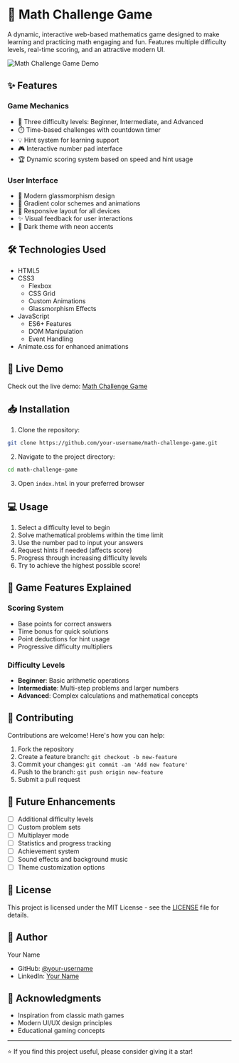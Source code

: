 # 🧮 Math Challenge Game

A dynamic, interactive web-based mathematics game designed to make learning and practicing math engaging and fun. Features multiple difficulty levels, real-time scoring, and an attractive modern UI.

![Math Challenge Game Demo](https://raw.githubusercontent.com/your-username/math-challenge-game/main/demo.gif)

## ✨ Features

### Game Mechanics
- 🎯 Three difficulty levels: Beginner, Intermediate, and Advanced
- ⏱️ Time-based challenges with countdown timer
- 💡 Hint system for learning support
- 🎮 Interactive number pad interface
- 🏆 Dynamic scoring system based on speed and hint usage

### User Interface
- 🎨 Modern glassmorphism design
- 🌈 Gradient color schemes and animations
- 💫 Responsive layout for all devices
- ✨ Visual feedback for user interactions
- 🌙 Dark theme with neon accents

## 🛠️ Technologies Used

- HTML5
- CSS3
  - Flexbox
  - CSS Grid
  - Custom Animations
  - Glassmorphism Effects
- JavaScript
  - ES6+ Features
  - DOM Manipulation
  - Event Handling
- Animate.css for enhanced animations

## 🚀 Live Demo

Check out the live demo: [Math Challenge Game](https://your-username.github.io/math-challenge-game)

## 📥 Installation

1. Clone the repository:
```bash
git clone https://github.com/your-username/math-challenge-game.git
```

2. Navigate to the project directory:
```bash
cd math-challenge-game
```

3. Open `index.html` in your preferred browser

## 💻 Usage

1. Select a difficulty level to begin
2. Solve mathematical problems within the time limit
3. Use the number pad to input your answers
4. Request hints if needed (affects score)
5. Progress through increasing difficulty levels
6. Try to achieve the highest possible score!

## 🎯 Game Features Explained

### Scoring System
- Base points for correct answers
- Time bonus for quick solutions
- Point deductions for hint usage
- Progressive difficulty multipliers

### Difficulty Levels
- **Beginner**: Basic arithmetic operations
- **Intermediate**: Multi-step problems and larger numbers
- **Advanced**: Complex calculations and mathematical concepts

## 🤝 Contributing

Contributions are welcome! Here's how you can help:

1. Fork the repository
2. Create a feature branch: `git checkout -b new-feature`
3. Commit your changes: `git commit -am 'Add new feature'`
4. Push to the branch: `git push origin new-feature`
5. Submit a pull request

## 📝 Future Enhancements

- [ ] Additional difficulty levels
- [ ] Custom problem sets
- [ ] Multiplayer mode
- [ ] Statistics and progress tracking
- [ ] Achievement system
- [ ] Sound effects and background music
- [ ] Theme customization options

## 📄 License

This project is licensed under the MIT License - see the [LICENSE](LICENSE) file for details.

## 👤 Author

Your Name
- GitHub: [@your-username](https://github.com/AlishaHaleem)
- LinkedIn: [Your Name](https://linkedin.com/in/AlishaHaleem)

## 🙏 Acknowledgments

- Inspiration from classic math games
- Modern UI/UX design principles
- Educational gaming concepts

---

⭐ If you find this project useful, please consider giving it a star!
